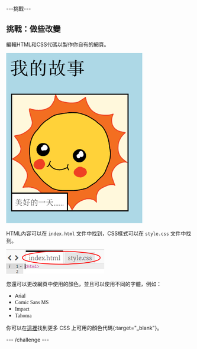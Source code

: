 \---挑戰\---

## 挑戰：做些改變

編輯HTML和CSS代碼以製作你自有的網頁。

![截圖](images/story-changes.png)

HTML內容可以在 `index.html` 文件中找到，CSS樣式可以在 `style.css` 文件中找到。

![截圖](images/story-files.png)

您還可以更改網頁中使用的顏色，並且可以使用不同的字體，例如：

+ <span style="font-family: Arial;">Arial</span>
+ <span style="font-family: Comic Sans MS;">Comic Sans MS</span>
+ <span style="font-family: Impact;">Impact</span>
+ <span style="font-family: Tahoma;">Tahoma</span>

你可以在[這裡](http://jumpto.cc/colours)找到更多 CSS 上可用的顏色代碼{:target="_blank"}。

\--- /challenge \---